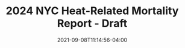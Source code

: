 ---
_schema: default
title: 2024 NYC Heat-Related Mortality Report - Draft
draft: false
date: 2021-09-08T11:14:56-04:00
categories:
  - climatehealth
  - social
  - outcomes
keywords:
  - heat
  - report
  - climate
  - temperature
  - summer
  - disparities
  - mortality
seo_title: 2023 heat mortality annual report in NYC | Environment and Health Data Portal
seo_description: Data and findings on the impact of heat in NYC.
layout: 2024-heat-report
---